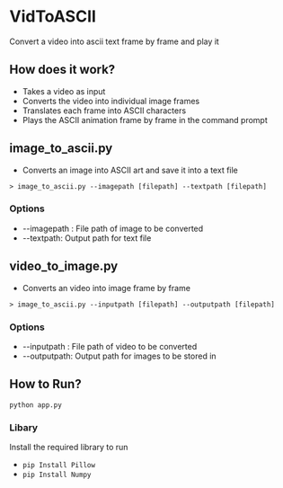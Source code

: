 # VidToASCII
Convert a video into ascii text frame by frame and play it

## How does it work?
- Takes a video as input
- Converts the video into individual image frames
- Translates each frame into ASCII characters
- Plays the ASCII animation frame by frame in the command prompt

## image_to_ascii.py
- Converts an image into ASCII art and save it into a text file

```
> image_to_ascii.py --imagepath [filepath] --textpath [filepath]
```
### Options

- --imagepath : File path of image to be converted
- --textpath: Output path for text file


## video_to_image.py
- Converts an video into image frame by frame

```
> image_to_ascii.py --inputpath [filepath] --outputpath [filepath]
```

### Options

- --inputpath : File path of video to be converted
- --outputpath: Output path for images to be stored in


## How to Run?
```
python app.py
```

### Libary
Install the required library to run
- `pip Install Pillow`
- `pip Install Numpy`
